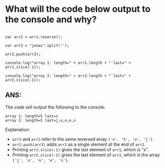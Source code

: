 # What will the code below output to the console and why?

```var arr1 = "john".split(''); 

var arr2 = arr1.reverse();

var arr3 = "jones".split('');

arr2.push(arr3);

console.log("array 1: length=" + arr1.length + " last=" + arr1.slice(-1));

console.log("array 2: length=" + arr2.length + " last=" + arr2.slice(-1));
```
## ANS:
The code will output the following to the console:
```
array 1: length=5 last=s
array 2: length=5 last=j,o,n,e,s
```

Explanation:

- `arr1` and `arr2` refer to the same reversed array `['n', 'h', 'o', 'j']`.
- `arr2.push(arr3)` adds `arr3` as a single element at the end of `arr2`.
- Printing `arr1.slice(-1)` gives the last element of `arr1`, which is "s".
- Printing `arr2.slice(-1)` gives the last element of `arr2`, which is the array `['j', 'o', 'n', 'e', 's']`.
